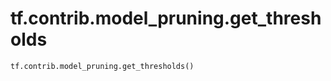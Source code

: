 <div itemscope itemtype="http://developers.google.com/ReferenceObject">
<meta itemprop="name" content="tf.contrib.model_pruning.get_thresholds" />
<meta itemprop="path" content="Stable" />
</div>

# tf.contrib.model_pruning.get_thresholds

``` python
tf.contrib.model_pruning.get_thresholds()
```

